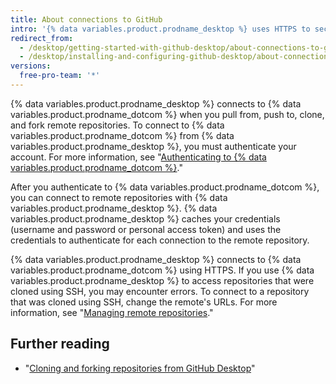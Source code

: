 ```yaml
---
title: About connections to GitHub
intro: '{% data variables.product.prodname_desktop %} uses HTTPS to securely exchange data with {% data variables.product.prodname_dotcom %}.'
redirect_from:
  - /desktop/getting-started-with-github-desktop/about-connections-to-github
  - /desktop/installing-and-configuring-github-desktop/about-connections-to-github
versions:
  free-pro-team: '*'
---
```

{% data variables.product.prodname_desktop %} connects to {% data variables.product.prodname_dotcom %} when you pull from, push to, clone, and fork remote repositories. To connect to {% data variables.product.prodname_dotcom %} from {% data variables.product.prodname_desktop %}, you must authenticate your account. For more information, see "[Authenticating to {% data variables.product.prodname_dotcom %}](/desktop/getting-started-with-github-desktop/authenticating-to-github)."

After you authenticate to {% data variables.product.prodname_dotcom %}, you can connect to remote repositories with {% data variables.product.prodname_desktop %}. {% data variables.product.prodname_desktop %} caches your credentials (username and password or personal access token) and uses the credentials to authenticate for each connection to the remote repository.

{% data variables.product.prodname_desktop %} connects to {% data variables.product.prodname_dotcom %} using HTTPS. If you use {% data variables.product.prodname_desktop %} to access repositories that were cloned using SSH, you may encounter errors. To connect to a repository that was cloned using SSH, change the remote's URLs. For more information, see "[Managing remote repositories](/github/getting-started-with-github/managing-remote-repositories)."

## Further reading
- "[Cloning and forking repositories from GitHub Desktop](/desktop/contributing-and-collaborating-using-github-desktop/cloning-and-forking-repositories-from-github-desktop)"
